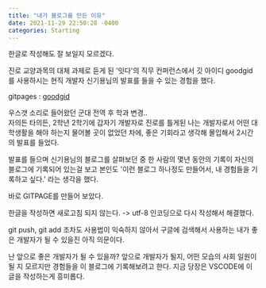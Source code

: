 ```yaml
---
title: "내가 블로그를 만든 이유"
date: 2021-11-29 22:50:28 -0400
categories: Starting
---
```

한글로 작성해도 잘 보일지 모르겠다.

진로 교양과목의 대체 과제로 듣게 된 '잇다'의 직무 컨퍼런스에서
깃 아이디 goodgid 를 사용하시는 현직 개발자 신기용님의 발표를 들을 수 있는 경험을 했다.

gitpages : [goodgid]

우스갯 소리로 들어왔던 군대 전역 후 학과 변경..  
자의든 타의든, 2학년 2학기에 갑자기 개발자로 진로를 틀게된 나는
개발자로서 어떤 대학생활을 해야 하는지 물어볼 곳이 없었던 차에, 좋은 기회라고 생각해 몰입해서 2시간의 발표를 들었다.

발표를 들으며 신기용님의 블로그를 살펴보던 중 
한 사람의 몇년 동안의 기록이 자신의 블로그에 기록되어 있는걸 보고
본인도 '이런 블로그 하나정도 만들어서, 내 경험들을 기록하고 싶다.' 라는 생각을 했다.

바로 GITPAGE를 만들어 보았다.

한글을 작성하면 새로고침 되지 않는다.
-> utf-8 인코딩으로 다시 작성해서 해결했다.

git push, git add 조차도 사용법이 익숙하지 않아서 구글에 검색해서 사용하는 내가 좋은 개발자가 될 수 있을진 아직 의문이다.


난 앞으로 좋은 개발자가 될 수 있을까?
앞으로 개발자가 될지, 어떤 모습의 사회 일원이 될 지 모르지만
경험들을 이 블로그에 기록해보려고 한다.
지금 당장은 VSCODE에 이 글을 작성하는게 흥미롭다.

[goodgid]: https://goodgid.github.io/